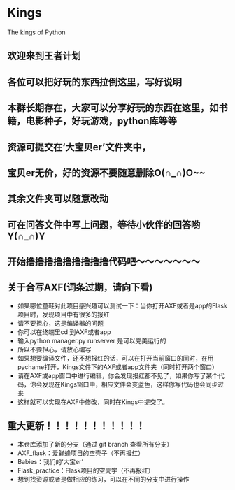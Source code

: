# Kings
The kings of Python
## 欢迎来到王者计划
## 各位可以把好玩的东西拉倒这里，写好说明
## 本群长期存在，大家可以分享好玩的东西在这里，如书籍，电影种子，好玩游戏，python库等等
## 资源可提交在‘大宝贝er’文件夹中，
## 宝贝er无价，好的资源不要随意删除O(∩_∩)O~~
## 其余文件夹可以随意改动
## 可在问答文件中写上问题，等待小伙伴的回答哟Y(∩_∩)Y
## 开始撸撸撸撸撸撸撸撸撸代码吧～～～～～～～


## 关于合写AXF(词条过期，请向下看)
- 如果哪位童鞋对此项目感兴趣可以测试一下：当你打开AXF或者是app的Flask项目时，发现项目中有很多的报红
- 请不要担心，这是编译器的问题
- 你可以在终端里cd 到AXF或者app
- 输入python manager.py runserver 是可以完美运行的
- 所以不要担心，请放心编写
- 如果想要编译文件，还不想报红的话，可以在打开当前窗口的同时，在用pychame打开，Kings文件下的AXF或者app文件夹（同时打开两个窗口）
- 请在AXF或app窗口中进行编辑，你会发现报红都不见了，如果你写了某个代码，你会发现在Kings窗口中，相应文件会变蓝色，这样你写代码也会同步过来
- 这样就可以实现在AXF中修改，同时在Kings中提交了。



## 重大更新！！！！！！！！！！！
- 本仓库添加了新的分支（通过 git branch 查看所有分支）
- AXF_flask：爱鲜蜂项目的空壳子（不再报红）
- Babies：我们的‘大宝er’
- Flask_practice：Flask项目的空壳字（不再报红）
- 想到找资源或者是做相应的练习，可以在不同的分支中进行操作




